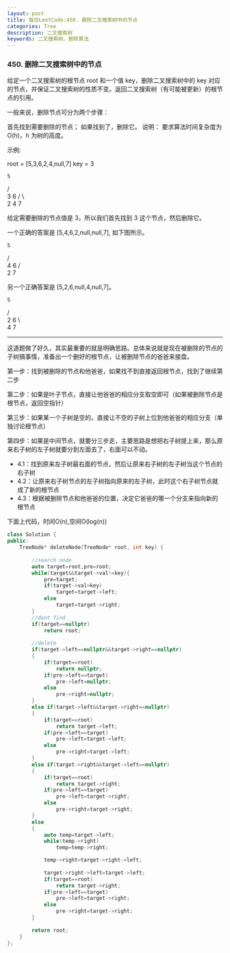 ```yaml
---
layout: post
title: 每日LeetCode:450. 删除二叉搜索树中的节点
categories: Tree
description: 二叉搜索树
keywords: 二叉搜索树，删除算法
---
```


### 450. 删除二叉搜索树中的节点

给定一个二叉搜索树的根节点 root 和一个值 key，删除二叉搜索树中的 key 对应的节点，并保证二叉搜索树的性质不变。返回二叉搜索树（有可能被更新）的根节点的引用。

一般来说，删除节点可分为两个步骤：

首先找到需要删除的节点；
如果找到了，删除它。
说明： 要求算法时间复杂度为 O(h)，h 为树的高度。

示例:

root = [5,3,6,2,4,null,7]
key = 3

    5
   / \
  3   6
 / \   \
2   4   7

给定需要删除的节点值是 3，所以我们首先找到 3 这个节点，然后删除它。

一个正确的答案是 [5,4,6,2,null,null,7], 如下图所示。

    5
   / \
  4   6
 /     \
2       7

另一个正确答案是 [5,2,6,null,4,null,7]。

    5
   / \
  2   6
   \   \
    4   7

------

这道题做了好久，其实最重要的就是明确思路。总体来说就是现在被删除的节点的子树搞事情，准备出一个删好的根节点，让被删除节点的爸爸来接盘。

第一步：找到被删除的节点和他爸爸，如果找不到直接返回根节点，找到了继续第二步

第二步：如果是叶子节点，直接让他爸爸的相应分支取空即可（如果被删除节点是根节点，返回空指针）

第三步：如果某一个子树是空的，直接让不空的子树上位到他爸爸的相应分支（单独讨论根节点）

第四步：如果是中间节点，就要分三步走，主要思路是想把右子树提上来，那么原来右子树的左子树就要分到左面去了，右面可以不动。

- 4.1：找到原来左子树最右面的节点，然后让原来右子树的左子树当这个节点的右子树
- 4.2：让原来右子树节点的左子树指向原来的左子树，此时这个右子树节点就成了新的根节点
- 4.3：根据被删除节点和他爸爸的位置，决定它爸爸的哪一个分支来指向新的根节点

下面上代码，时间O(n),空间O(log(n))

```C++
class Solution {
public:
    TreeNode* deleteNode(TreeNode* root, int key) {
        
        //search node
        auto target=root,pre=root;
        while(target&&target->val!=key){
            pre=target;
            if(target->val>key)
                target=target->left;
            else 
                target=target->right;
        }
        //dont find
        if(target==nullptr)
            return root;
        
        //delete
        if(target->left==nullptr&&target->right==nullptr)
        {
            if(target==root)
                return nullptr;
            if(pre->left==target)
                pre->left=nullptr;
            else
                pre->right=nullptr;
        }
        else if(target->left&&target->right==nullptr)
        {
            if(target==root)
                return target->left;
            if(pre->left==target)
                pre->left=target->left;
            else
                pre->right=target->left;
        }
        else if(target->right&&target->left==nullptr)
        {
            if(target==root)
                return target->right;
            if(pre->left==target)
                pre->left=target->right;
            else
                pre->right=target->right;
        }
        else
        {
            auto temp=target->left;
            while(temp->right)
                temp=temp->right;

            temp->right=target->right->left;
           
            target->right->left=target->left;
            if(target==root)
                return target->right;
            if(pre->left==target)
                pre->left=target->right;
            else
                pre->right=target->right;
        }
        
        return root;    
    }
};

```
